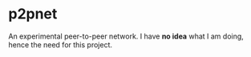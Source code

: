 # p2pnet

An experimental peer-to-peer network. I have **no idea** what I am doing, hence the need for this project. 
